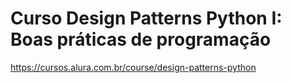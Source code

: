 # Curso Design Patterns Python I: Boas práticas de programação

https://cursos.alura.com.br/course/design-patterns-python
